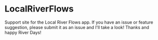 # LocalRiverFlows
Support site for the Local River Flows app.
If you have an issue or feature suggestion, please submit it as an issue and I'll take a look!
Thanks and happy River Days!
